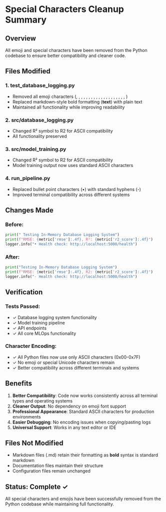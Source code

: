 # Special Characters Cleanup Summary

## Overview

All emoji and special characters have been removed from the Python codebase to ensure better compatibility and cleaner code.

## Files Modified

### 1. test_database_logging.py

- Removed all emoji characters (, , , , , , , , , , , , , , , , , , , , )
- Replaced markdown-style bold formatting (**text**) with plain text
- Maintained all functionality while improving readability

### 2. src/database_logging.py

- Changed R² symbol to R2 for ASCII compatibility
- All functionality preserved

### 3. src/model_training.py

- Changed R² symbol to R2 for ASCII compatibility
- Model training output now uses standard ASCII characters

### 4. run_pipeline.py

- Replaced bullet point characters (•) with standard hyphens (-)
- Improved terminal compatibility across different systems

## Changes Made

### Before:

```python
print(" Testing In-Memory Database Logging System")
print(f"RMSE: {metric['rmse']:.4f}, R²: {metric['r2_score']:.4f}")
logger.info("• Health check: http://localhost:5000/health")
```

### After:

```python
print("Testing In-Memory Database Logging System")
print(f"RMSE: {metric['rmse']:.4f}, R2: {metric['r2_score']:.4f}")
logger.info("- Health check: http://localhost:5000/health")
```

## Verification

### Tests Passed:

- ✓ Database logging system functionality
- ✓ Model training pipeline
- ✓ API endpoints
- ✓ All core MLOps functionality

### Character Encoding:

- ✓ All Python files now use only ASCII characters (0x00-0x7F)
- ✓ No emoji or special Unicode characters remain
- ✓ Better compatibility across different terminals and systems

## Benefits

1. **Better Compatibility**: Code now works consistently across all terminal types and operating systems
2. **Cleaner Output**: No dependency on emoji font support
3. **Professional Appearance**: Standard ASCII characters for production environments
4. **Easier Debugging**: No encoding issues when copying/pasting logs
5. **Universal Support**: Works in any text editor or IDE

## Files Not Modified

- Markdown files (.md) retain their formatting as **bold** syntax is standard markdown
- Documentation files maintain their structure
- Configuration files remain unchanged

## Status: Complete ✓

All special characters and emojis have been successfully removed from the Python codebase while maintaining full functionality.
